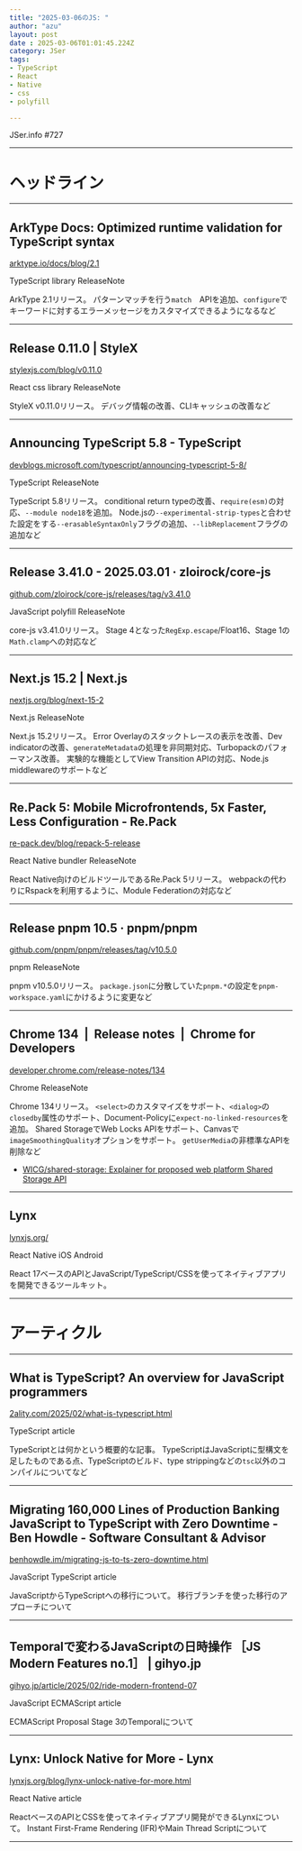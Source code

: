 ```yaml
---
title: "2025-03-06のJS: "
author: "azu"
layout: post
date : 2025-03-06T01:01:45.224Z
category: JSer
tags:
- TypeScript
- React
- Native
- css
- polyfill

---
```


JSer.info #727

----

<h1 class="site-genre">ヘッドライン</h1>

----

## ArkType Docs: Optimized runtime validation for TypeScript syntax
[arktype.io/docs/blog/2.1](https://arktype.io/docs/blog/2.1 "ArkType Docs: Optimized runtime validation for TypeScript syntax")
<p class="jser-tags jser-tag-icon"><span class="jser-tag">TypeScript</span> <span class="jser-tag">library</span> <span class="jser-tag">ReleaseNote</span></p>

ArkType 2.1リリース。
パターンマッチを行う`match`　APIを追加、`configure`でキーワードに対するエラーメッセージをカスタマイズできるようになるなど


----

## Release 0.11.0 | StyleX
[stylexjs.com/blog/v0.11.0](https://stylexjs.com/blog/v0.11.0 "Release 0.11.0 | StyleX")
<p class="jser-tags jser-tag-icon"><span class="jser-tag">React</span> <span class="jser-tag">css</span> <span class="jser-tag">library</span> <span class="jser-tag">ReleaseNote</span></p>

StyleX v0.11.0リリース。
デバッグ情報の改善、CLIキャッシュの改善など


----

## Announcing TypeScript 5.8 - TypeScript
[devblogs.microsoft.com/typescript/announcing-typescript-5-8/](https://devblogs.microsoft.com/typescript/announcing-typescript-5-8/ "Announcing TypeScript 5.8 - TypeScript")
<p class="jser-tags jser-tag-icon"><span class="jser-tag">TypeScript</span> <span class="jser-tag">ReleaseNote</span></p>

TypeScript 5.8リリース。
conditional return typeの改善、`require(esm)`の対応、`--module node18`を追加。 Node.jsの`--experimental-strip-types`と合わせた設定をする`--erasableSyntaxOnly`フラグの追加、`--libReplacement`フラグの追加など


----

## Release 3.41.0 - 2025.03.01 · zloirock/core-js
[github.com/zloirock/core-js/releases/tag/v3.41.0](https://github.com/zloirock/core-js/releases/tag/v3.41.0 "Release 3.41.0 - 2025.03.01 · zloirock/core-js")
<p class="jser-tags jser-tag-icon"><span class="jser-tag">JavaScript</span> <span class="jser-tag">polyfill</span> <span class="jser-tag">ReleaseNote</span></p>

core-js v3.41.0リリース。
Stage 4となった`RegExp.escape`/Float16、Stage 1の`Math.clamp`への対応など


----

## Next.js 15.2 | Next.js
[nextjs.org/blog/next-15-2](https://nextjs.org/blog/next-15-2 "Next.js 15.2 | Next.js")
<p class="jser-tags jser-tag-icon"><span class="jser-tag">Next.js</span> <span class="jser-tag">ReleaseNote</span></p>

Next.js 15.2リリース。
Error Overlayのスタックトレースの表示を改善、Dev indicatorの改善、`generateMetadata`の処理を非同期対応、Turbopackのパフォーマンス改善。
実験的な機能としてView Transition APIの対応、Node.js middlewareのサポートなど


----

## Re.Pack 5: Mobile Microfrontends, 5x Faster, Less Configuration - Re.Pack
[re-pack.dev/blog/repack-5-release](https://re-pack.dev/blog/repack-5-release "Re.Pack 5: Mobile Microfrontends, 5x Faster, Less Configuration - Re.Pack")
<p class="jser-tags jser-tag-icon"><span class="jser-tag">React</span> <span class="jser-tag">Native</span> <span class="jser-tag">bundler</span> <span class="jser-tag">ReleaseNote</span></p>

React Native向けのビルドツールであるRe.Pack 5リリース。
webpackの代わりにRspackを利用するように、Module Federationの対応など


----

## Release pnpm 10.5 · pnpm/pnpm
[github.com/pnpm/pnpm/releases/tag/v10.5.0](https://github.com/pnpm/pnpm/releases/tag/v10.5.0 "Release pnpm 10.5 · pnpm/pnpm")
<p class="jser-tags jser-tag-icon"><span class="jser-tag">pnpm</span> <span class="jser-tag">ReleaseNote</span></p>

pnpm v10.5.0リリース。
`package.json`に分散していた`pnpm.*`の設定を`pnpm-workspace.yaml`にかけるように変更など


----

## Chrome 134  |  Release notes  |  Chrome for Developers
[developer.chrome.com/release-notes/134](https://developer.chrome.com/release-notes/134 "Chrome 134  |  Release notes  |  Chrome for Developers")
<p class="jser-tags jser-tag-icon"><span class="jser-tag">Chrome</span> <span class="jser-tag">ReleaseNote</span></p>

Chrome 134リリース。
`<select>`のカスタマイズをサポート、`<dialog>`の`closedby`属性のサポート、Document-Policyに`expect-no-linked-resources`を追加。
Shared StorageでWeb Locks APIをサポート、Canvasで`imageSmoothingQuality`オプションをサポート。
`getUserMedia`の非標準なAPIを削除など

- [WICG/shared-storage: Explainer for proposed web platform Shared Storage API](https://github.com/WICG/shared-storage "WICG/shared-storage: Explainer for proposed web platform Shared Storage API")

----

## Lynx
[lynxjs.org/](https://lynxjs.org/ "Lynx")
<p class="jser-tags jser-tag-icon"><span class="jser-tag">React</span> <span class="jser-tag">Native</span> <span class="jser-tag">iOS</span> <span class="jser-tag">Android</span></p>

React 17ベースのAPIとJavaScript/TypeScript/CSSを使ってネイティブアプリを開発できるツールキット。


----
<h1 class="site-genre">アーティクル</h1>

----

## What is TypeScript? An overview for JavaScript programmers
[2ality.com/2025/02/what-is-typescript.html](https://2ality.com/2025/02/what-is-typescript.html "What is TypeScript? An overview for JavaScript programmers")
<p class="jser-tags jser-tag-icon"><span class="jser-tag">TypeScript</span> <span class="jser-tag">article</span></p>

TypeScriptとは何かという概要的な記事。
TypeScriptはJavaScriptに型構文を足したものである点、TypeScriptのビルド、type strippingなどの`tsc`以外のコンパイルについてなど


----

## Migrating 160,000 Lines of Production Banking JavaScript to TypeScript with Zero Downtime - Ben Howdle - Software Consultant &amp; Advisor
[benhowdle.im/migrating-js-to-ts-zero-downtime.html](https://benhowdle.im/migrating-js-to-ts-zero-downtime.html "Migrating 160,000 Lines of Production Banking JavaScript to TypeScript with Zero Downtime - Ben Howdle - Software Consultant &amp; Advisor")
<p class="jser-tags jser-tag-icon"><span class="jser-tag">JavaScript</span> <span class="jser-tag">TypeScript</span> <span class="jser-tag">article</span></p>

JavaScriptからTypeScriptへの移行について。
移行ブランチを使った移行のアプローチについて


----

## Temporalで変わるJavaScriptの日時操作 ［JS Modern Features no.1］ | gihyo.jp
[gihyo.jp/article/2025/02/ride-modern-frontend-07](https://gihyo.jp/article/2025/02/ride-modern-frontend-07 "Temporalで変わるJavaScriptの日時操作 ［JS Modern Features no.1］ | gihyo.jp")
<p class="jser-tags jser-tag-icon"><span class="jser-tag">JavaScript</span> <span class="jser-tag">ECMAScript</span> <span class="jser-tag">article</span></p>

ECMAScript Proposal Stage 3のTemporalについて


----

## Lynx: Unlock Native for More - Lynx
[lynxjs.org/blog/lynx-unlock-native-for-more.html](https://lynxjs.org/blog/lynx-unlock-native-for-more.html "Lynx: Unlock Native for More - Lynx")
<p class="jser-tags jser-tag-icon"><span class="jser-tag">React</span> <span class="jser-tag">Native</span> <span class="jser-tag">article</span></p>

ReactベースのAPIとCSSを使ってネイティブアプリ開発ができるLynxについて。
Instant First-Frame Rendering (IFR)やMain Thread Scriptについて


----
